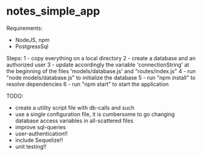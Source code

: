 # notes_simple_app

Requirements:
- NodeJS, npm
- PostgressSql

Steps:
1 - copy everything on a local directory
2 - create a database and an authorized user
3 - update accordingly the variable 'connectionString' at the beginning of the files 'models/database.js' and "routes/index.js"
4 - run "node models/database.js" to initialize the database
5 - run "npm install" to resolve dependencies
6 - run "npm start" to start the application

TODO:
- create a utility script file with db-calls and such
- use a single configuration file, it is cumbersome to go changing database access variables in all-scattered files
- improve sql-queries
- user-authentication!!
- include Sequelize!!
- unit testing!!

